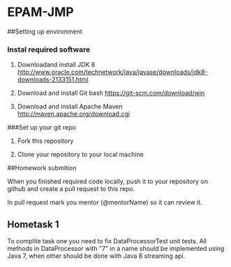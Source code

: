 # EPAM-JMP

##Setting up environment

### Instal required software

1) Downloadand install JDK 8 http://www.oracle.com/technetwork/java/javase/downloads/jdk8-downloads-2133151.html

2) Download and install Git bash https://git-scm.com/download/win 

3) Download and install Apache Maven http://maven.apache.org/download.cgi

###Set up your git repo

1) Fork this repository

2) Clone your repository to your local machine 

##Homework submition

When you finished required code locally, push it to your repository on github and create a pull request to this repo.

In pull request mark you mentor (@mentorName) so it can review it. 


## Hometask 1

To complite task one you need to fix DataProcessorTest unit tests. 
All methods in DataProcessor with "7" in a name should be implemented using Java 7, when other should be done with Java 8 streaming api. 

